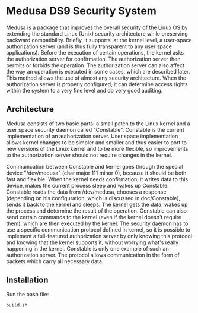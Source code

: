 Medusa DS9 Security System
==========================

Medusa is a package that improves the overall security of the Linux OS by
extending the standard Linux (Unix) security architecture while preserving
backward compatibility. Briefly, it supports, at the kernel level, a user-space
authorization server (and is thus fully transparent to any user space
applications). Before the execution of certain operations, the kernel asks the
authorization server for confirmation.  The authorization server then permits
or forbids the operation. The authorization server can also affect the way an
operation is executed in some cases, which are described later. This method
allows the use of almost any security architecture. When the authorization
server is properly configured, it can determine access rights within the system
to a very fine level and do very good auditing.


Architecture
------------

Medusa consists of two basic parts: a small patch to the Linux
kernel and a user space security daemon called "Constable". Constable is the
current implementation of an authorization server. User space implementation
allows kernel changes to be simpler and smaller and thus easier to port to
new versions of the Linux kernel and to be more flexible, so improvements to the
authorization server should not require changes in the kernel.

Communication between Constable and kernel goes through the special device
"/dev/medusa" (char major 111 minor 0), because it should be both fast and
flexible. When the kernel needs confirmation, it writes data to this device,
makes the current process sleep and wakes up Constable. Constable reads the
data from /dev/medusa, chooses a response (depending on his configuration, which
is discussed in doc/Constable), sends it back to the kernel and sleeps. The
kernel gets the data, wakes up the process and determine the result of the
operation. Constable can also send certain commands to the kernel (even if the
kernel doesn't require them), which are then executed by the kernel. The
security daemon has to use a specific communication protocol defined in kernel,
so it is possible to implement a full-featured authorization server by only
knowing this protocol and knowing that the kernel supports it, without worrying
what's really happening in the kernel. Constable is only one example of such an
authorization server. The protocol allows communication in the form of packets
which carry all necessary data.

Installation
-----------
Run the bash file:

```
build.sh
```
